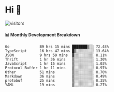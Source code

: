 # Hi 👋
 
![visitors](https://visitor-badge.glitch.me/badge?page_id=sorcererxw.sorcererx)

#### 📊 Monthly Development Breakdown

<!--START_SECTION:waka-->
```text
Go              89 hrs 15 mins ███████▒░░ 72.48%
TypeScript      16 hrs 47 mins █▒░░░░░░░░ 13.64%
JSON            9 hrs 59 mins  ▓░░░░░░░░░ 8.11%
Thrift          1 hr 36 mins   ▒░░░░░░░░░ 1.30%
JavaScript      1 hr 15 mins   ▒░░░░░░░░░ 1.03%
Protocol Buffer 1 hr 11 mins   ▒░░░░░░░░░ 0.97%
Other           51 mins        ▒░░░░░░░░░ 0.70%
Markdown        36 mins        ▒░░░░░░░░░ 0.49%
protobuf        25 mins        ▒░░░░░░░░░ 0.35%
YAML            19 mins        ▒░░░░░░░░░ 0.27%
```
<!--END_SECTION:waka-->
